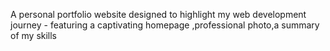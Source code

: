A personal portfolio website designed to highlight my web development journey - featuring a captivating homepage ,professional photo,a summary of my skills
